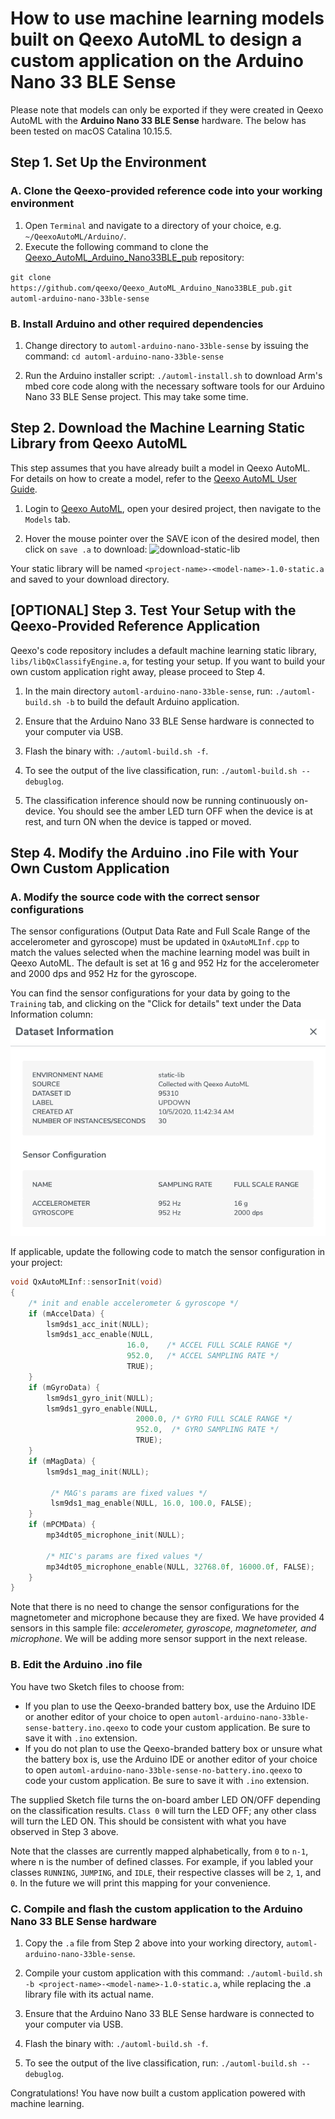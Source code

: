 # How to use machine learning models built on Qeexo AutoML to design a custom application on the Arduino Nano 33 BLE Sense

Please note that models can only be exported if they were created in Qeexo AutoML with the **Arduino Nano 33 BLE Sense** hardware.
The below has been tested on macOS Catalina 10.15.5.


## Step 1. Set Up the Environment

### A. Clone the Qeexo-provided reference code into your working environment
1. Open `Terminal` and navigate to a directory of your choice, e.g. `~/QeexoAutoML/Arduino/`.
2. Execute the following command to clone the [Qeexo_AutoML_Arduino_Nano33BLE_pub](https://github.com/qeexo/Qeexo_AutoML_Arduino_Nano33BLE_pub) repository:

`git clone https://github.com/qeexo/Qeexo_AutoML_Arduino_Nano33BLE_pub.git automl-arduino-nano-33ble-sense`

### B. Install Arduino and other required dependencies
1. Change directory to `automl-arduino-nano-33ble-sense` by issuing the command: `cd automl-arduino-nano-33ble-sense`

2. Run the Arduino installer script: `./automl-install.sh` to download Arm's mbed core code along with the necessary software tools for our Arduino Nano 33 BLE Sense project. This may take some time.


## Step 2. Download the Machine Learning Static Library from Qeexo AutoML

This step assumes that you have already built a model in Qeexo AutoML. For details on how to create a model, refer to the [Qeexo AutoML User Guide](https://qeexo-auth0.s3.us-east-2.amazonaws.com/QeexoAutoML_User_Guide.pdf). 

1. Login to [Qeexo AutoML](https://automl.qeexo.com), open your desired project, then navigate to the `Models` tab. 

2. Hover the mouse pointer over the SAVE icon of the desired model, then click on `save .a` to download:
![download-static-lib](images/download-static-lib.gif)

Your static library will be named `<project-name>-<model-name>-1.0-static.a` and saved to your download directory.


## [OPTIONAL] Step 3. Test Your Setup with the Qeexo-Provided Reference Application

Qeexo's code repository includes a default machine learning static library, `libs/libQxClassifyEngine.a`, for testing your setup. If you want to build your own custom application right away, please proceed to Step 4.

1. In the main directory `automl-arduino-nano-33ble-sense`, run: `./automl-build.sh -b` to build the default Arduino application.

2. Ensure that the Arduino Nano 33 BLE Sense hardware is connected to your computer via USB.

3. Flash the binary with: `./automl-build.sh -f`.

4. To see the output of the live classification, run: `./automl-build.sh --debuglog`. 

5. The classification inference should now be running continuously on-device. You should see the amber LED turn OFF when the device is at rest, and turn ON when the device is tapped or moved. 


## Step 4. Modify the Arduino .ino File with Your Own Custom Application

### A. Modify the source code with the correct sensor configurations

The sensor configurations (Output Data Rate and Full Scale Range of the accelerometer and gyroscope) must be updated in `QxAutoMLInf.cpp` to match the values selected when the machine learning model was built in Qeexo AutoML. The default is set at 16 g and 952 Hz for the accelerometer and 2000 dps and 952 Hz for the gyroscope. 

You can find the sensor configurations for your data by going to the `Training` tab, and clicking on the "Click for details" text under the Data Information column: 
![default-lib-sensor-config](./images/default-lib-sensor-config.png)

If applicable, update the following code to match the sensor configuration in your project:
```cpp
void QxAutoMLInf::sensorInit(void)
{
    /* init and enable accelerometer & gyroscope */
    if (mAccelData) {
        lsm9ds1_acc_init(NULL);
        lsm9ds1_acc_enable(NULL,
                          16.0,    /* ACCEL FULL SCALE RANGE */
                          952.0,   /* ACCEL SAMPLING RATE */
                          TRUE);
    }
    if (mGyroData) {
        lsm9ds1_gyro_init(NULL);
        lsm9ds1_gyro_enable(NULL,
                            2000.0, /* GYRO FULL SCALE RANGE */
                            952.0,  /* GYRO SAMPLING RATE */
                            TRUE);
    }
    if (mMagData) {
        lsm9ds1_mag_init(NULL);

         /* MAG's params are fixed values */
         lsm9ds1_mag_enable(NULL, 16.0, 100.0, FALSE);
    }
    if (mPCMData) {
        mp34dt05_microphone_init(NULL);
    
        /* MIC's params are fixed values */
        mp34dt05_microphone_enable(NULL, 32768.0f, 16000.0f, FALSE);
    }
}
```

Note that there is no need to change the sensor configurations for the magnetometer and microphone because they are fixed. 
We have provided 4 sensors in this sample file: *accelerometer, gyroscope, magnetometer, and microphone*. We will be adding more sensor support in the next release.

### B. Edit the Arduino .ino file

You have two Sketch files to choose from:
* If you plan to use the Qeexo-branded battery box, use the Arduino IDE or another editor of your choice to open `automl-arduino-nano-33ble-sense-battery.ino.qeexo` to code your custom application. Be sure to save it with `.ino` extension.
* If you do not plan to use the Qeexo-branded battery box or unsure what the battery box is, use the Arduino IDE or another editor of your choice to open `automl-arduino-nano-33ble-sense-no-battery.ino.qeexo` to code your custom application. Be sure to save it with `.ino` extension.

The supplied Sketch file turns the on-board amber LED ON/OFF depending on the classification results. 
`Class 0` will turn the LED OFF; any other class will turn the LED ON. This should be consistent with what you have observed in Step 3 above. 

Note that the classes are currently mapped alphabetically, from `0` to `n-1`, where n is the number of defined classes. For example, if you labled your classes `RUNNING`, `JUMPING`, and `IDLE`, their respective classes will be `2`, `1`, and `0`. In the future we will print this mapping for your convenience.


### C. Compile and flash the custom application to the Arduino Nano 33 BLE Sense hardware

1. Copy the `.a` file from Step 2 above into your working directory, `automl-arduino-nano-33ble-sense`.  

2. Compile your custom application with this command: `./automl-build.sh -b <project-name>-<model-name>-1.0-static.a`, while replacing the .a library file with its actual name. 

3. Ensure that the Arduino Nano 33 BLE Sense hardware is connected to your computer via USB.

4. Flash the binary with: `./automl-build.sh -f`.

5. To see the output of the live classification, run: `./automl-build.sh --debuglog`. 

Congratulations! You have now built a custom application powered with machine learning.


